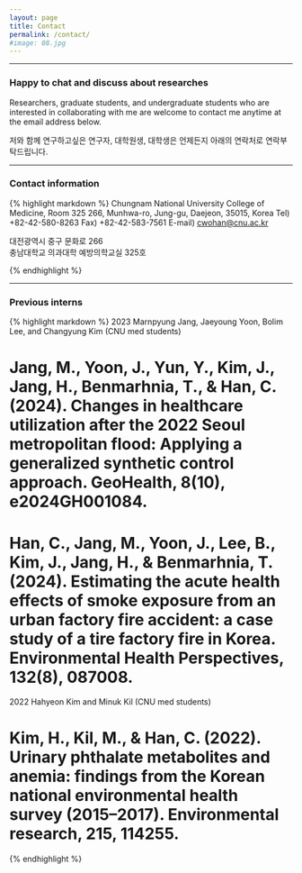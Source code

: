 ```yaml
---
layout: page
title: Contact
permalink: /contact/
#image: 08.jpg
---
```


***

### Happy to chat and discuss about researches 

Researchers, graduate students, and undergraduate students who are interested in collaborating with me are welcome to contact me anytime at the email address below.

저와 함께 연구하고싶은 연구자, 대학원생, 대학생은 언제든지 아래의 연락처로 연락부탁드립니다. 


***

### Contact information

{% highlight markdown %}
Chungnam National University College of Medicine, Room 325
266, Munhwa-ro, Jung-gu, Daejeon, 35015,  Korea
Tel) +82-42-580-8263
Fax) +82-42-583-7561
E-mail) cwohan@cnu.ac.kr

대전광역시 중구 문화로 266  
충남대학교 의과대학 예방의학교실 325호

{% endhighlight %}

***

### Previous interns 
{% highlight markdown %}
2023 Marnpyung Jang, Jaeyoung Yoon, Bolim Lee, and Changyung Kim 
(CNU med students)

# Jang, M., Yoon, J., Yun, Y., Kim, J., Jang, H., Benmarhnia, T., & Han, C. (2024). Changes in healthcare utilization after the 2022 Seoul metropolitan flood: Applying a generalized synthetic control approach. GeoHealth, 8(10), e2024GH001084.

# Han, C., Jang, M., Yoon, J., Lee, B., Kim, J., Jang, H., & Benmarhnia, T. (2024). Estimating the acute health effects of smoke exposure from an urban factory fire accident: a case study of a tire factory fire in Korea. Environmental Health Perspectives, 132(8), 087008.

2022 Hahyeon Kim and Minuk Kil 
(CNU med students)

# Kim, H., Kil, M., & Han, C. (2022). Urinary phthalate metabolites and anemia: findings from the Korean national environmental health survey (2015–2017). Environmental research, 215, 114255.

{% endhighlight %}
